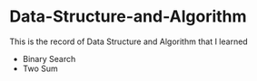 # Data-Structure-and-Algorithm
  This is the record of Data Structure and Algorithm that I learned

- Binary Search
- Two Sum
